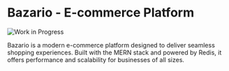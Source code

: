 # Bazario - E-commerce Platform

![Work in Progress]("./asset/Wating.svg)

Bazario is a modern e-commerce platform designed to deliver seamless shopping experiences. Built with the MERN stack and powered by Redis, it offers performance and scalability for businesses of all sizes.